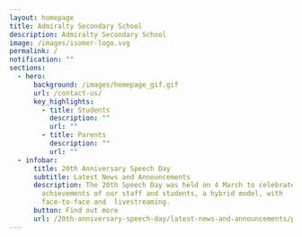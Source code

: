 ```yaml
---
layout: homepage
title: Admiralty Secondary School
description: Admiralty Secondary School
image: /images/isomer-logo.svg
permalink: /
notification: ""
sections:
  - hero:
      background: /images/homepage_gif.gif
      url: /contact-us/
      key_highlights:
        - title: Students
          description: ""
          url: ""
        - title: Parents
          description: ""
          url: ""
  - infobar:
      title: 20th Anniversary Speech Day
      subtitle: Latest News and Announcements
      description: The 20th Speech Day was held on 4 March to celebrate the
        achievements of our staff and students, a hybrid model, with
        face-to-face and  livestreaming.
      button: Find out more
      url: /20th-anniversary-speech-day/latest-news-and-announcements/permalink
---
```

